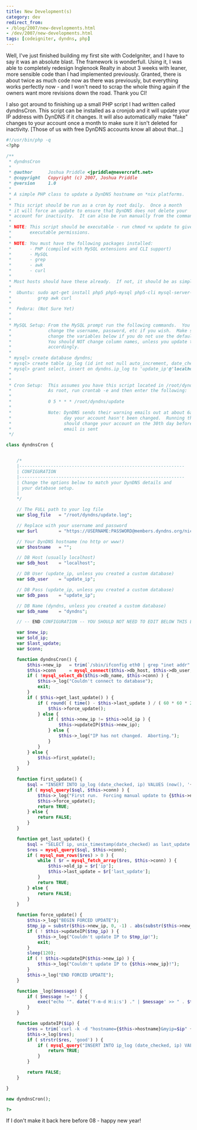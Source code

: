 ```yaml
---
title: New Development(s)
category: dev
redirect_from:
- /blog/2007/new-developments.html
- /dev/2007/new-developments.html
tags: [codeigniter, dyndns, php]
---
```


Well, I've just finished building my first site with CodeIgniter, and I have
to say it was an absolute blast. The framework is wonderfull. Using it, I was
able to completely redesign Inglenook Realty in about 3 weeks with leaner,
more sensible code than I had implemented previously. Granted, there is about
twice as much code now as there was previously, but everything works perfectly
now - and I won't need to scrap the whole thing again if the owners want more
revisions down the road. Thank you CI!

I also got around to finishing up a small PHP script I had written called
dyndnsCron. This script can be installed as a cronjob and it will update your
IP address with DynDNS if it changes. It will also automatically make "fake"
changes to your account once a month to make sure it isn't deleted for
inactivity. [Those of us with free DynDNS accounts know all about that...]

```php
#!/usr/bin/php -q
<?php

/**
 * dyndnsCron
 *
 * @author		Joshua Priddle <jpriddle@nevercraft.net>
 * @copyright	Copyright (c) 2007, Joshua Priddle
 * @version 	1.0
 *
 * A simple PHP class to update a DynDNS hostname on *nix platforms.
 *
 * This script should be run as a cron by root daily.  Once a month
 * it will force an update to ensure that DynDNS does not delete your
 * account for inactivity.  It can also be run manually from the command line.
 *
 * NOTE: This script should be executable - run chmod +x update to give it
 *		 executable permissions.
 *
 * NOTE: You must have the following packages installed:
 *		 - PHP (compiled with MySQL extensions and CLI support)
 *		 - MySQL
 *		 - grep
 *		 - awk
 *		 - curl
 *
 * Most hosts should have these already.  If not, it should be as simple as:
 *
 *	Ubuntu: sudo apt-get install php5 php5-mysql php5-cli mysql-server-5.0 \
 *			grep awk curl
 *
 *	Fedora: (Not Sure Yet)
 *
 * 
 * MySQL Setup: From the MySQL prompt run the following commands.  You can
 * 				change the username, password, etc if you wish.  Make sure to 
 *				change the variables below if you do not use the defaults!
 *				You should NOT change column names, unless you update the script
 * 				accordingly.
 *
 * mysql> create database dyndns;
 * mysql> create table ip_log (id int not null auto_increment, date_checked date not null, ip varchar(15) not null, primary key (id));
 * mysql> grant select, insert on dyndns.ip_log to 'update_ip'@'localhost' identified by 'update_ip;
 *
 *
 * Cron Setup:  This assumes you have this script located in /root/dyndns
 *				As root, run crontab -e and then enter the following:
 *				
 *				0 5 * * * /root/dyndns/update
 *
 *				Note: DynDNS sends their warning emails out at about 6am on the 30th
 * 					  day your account hasn't been changed.  Running the cron at 5am
 *					  should change your account on the 30th day before their warning
 *					  email is sent
 */

class dyndnsCron {


	/*
	|---------------------------------------------------------------
	| CONFIGURATION
	|---------------------------------------------------------------
	| Change the options below to match your DynDNS details and
	| your database setup.
	|
	*/

	// The FULL path to your log file
	var $log_file 	= "/root/dyndns/update.log";

	// Replace with your username and password
	var $url 		= "https://USERNAME:PASSWORD@members.dyndns.org/nic/update";

	// Your DynDNS hostname (no http or www!)
	var $hostname 	= "";

	// DB Host (usually localhost)
	var $db_host	= "localhost";

	// DB User (update_ip, unless you created a custom database)
	var $db_user	= "update_ip";

	// DB Pass (update_ip, unless you created a custom database)
	var $db_pass	= "update_ip";

	// DB Name (dyndns, unless you created a custom database)
	var $db_name	= "dyndns";

	// -- END CONFIGURATION -- YOU SHOULD NOT NEED TO EDIT BELOW THIS LINE

	var $new_ip;
	var $old_ip;
	var $last_update;
	var $conn;

	function dyndnsCron() {
		$this->new_ip 	= trim(`/sbin/ifconfig eth0 | grep "inet addr" | awk '{print $2}' | awk -F: '{print $2}'`);
		$this->conn 	= mysql_connect($this->db_host, $this->db_user, $this->db_pass);
		if ( !mysql_select_db($this->db_name, $this->conn) ) {
			$this->_log("Couldn't connect to database");
			exit;
		}
		if ( $this->get_last_update() ) {
			if ( round( ( time() - $this->last_update ) / ( 60 * 60 * 24 ) ) > 29 ) {
				$this->force_update();
			} else {
				if ( $this->new_ip != $this->old_ip ) { 
					$this->updateIP($this->new_ip);
				} else {
					$this->_log("IP has not changed.  Aborting.");
				}
			}
		} else {
			$this->first_update();
		}
	}

	function first_update() {
		$sql = "INSERT INTO ip_log (date_checked, ip) VALUES (now(), '{$this->new_ip}')";
		if ( mysql_query($sql, $this->conn) ) { 
			$this->_log("First run.  Forcing manual update to {$this->new_ip}");
			$this->force_update();
			return TRUE;
		} else {
			return FALSE;
		}
	}

	function get_last_update() {
		$sql = "SELECT ip, unix_timestamp(date_checked) as last_update FROM ip_log ORDER BY date_checked DESC LIMIT 1";
		$res = mysql_query($sql, $this->conn);
		if ( mysql_num_rows($res) > 0 ) {
			while ( $r = mysql_fetch_array($res, $this->conn) ) { 
				$this->old_ip = $r['ip'];
				$this->last_update = $r['last_update'];
			}
			return TRUE;
		} else { 
			return FALSE;
		}
	}

	function force_update() {
		$this->_log("BEGIN FORCED UPDATE");
		$tmp_ip = substr($this->new_ip, 0, -1) . abs(substr($this->new_ip, -1) - 1);
		if ( ! $this->updateIP($tmp_ip) ) {
			$this->_log("Couldn't update IP to $tmp_ip!");
			exit;
		}
		sleep(120);
		if ( ! $this->updateIP($this->new_ip) ) {
			$this->_log("Couldn't update IP to {$this->new_ip}!");
		}
		$this->_log("END FORCED UPDATE");
	}

	function _log($message) {
		if ( $message != '' ) {
			exec("echo '". date('Y-m-d H:i:s') ." | $message' >> " . $this->log_file);
		}
	}

	function updateIP($ip) {
		$res = trim(`curl -k -d "hostname={$this->hostname}&myip=$ip" {$this->url} 2> /dev/null`);
		$this->_log($res);
		if ( strstr($res, 'good') ) {
			if ( mysql_query("INSERT INTO ip_log (date_checked, ip) VALUES (now(), '$ip')", $this->conn) ) {
				return TRUE;
			} 
		} 

		return FALSE;
	}

}

new dyndnsCron();

?>
```

If I don't make it back here before 08 - happy new year!
